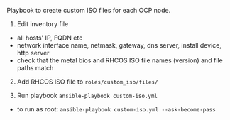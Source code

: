 Playbook to create custom ISO files for each OCP node.

1. Edit inventory file 
- all hosts' IP, FQDN etc
- network interface name, netmask, gateway, dns server, install device, http server
- check that the metal bios and RHCOS ISO file names (version) and file paths match

2. Add RHCOS ISO file to `roles/custom_iso/files/`

2. Run playbook
`ansible-playbook custom-iso.yml`
- to run as root: `ansible-playbook custom-iso.yml --ask-become-pass` 
